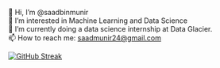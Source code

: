 👋 Hi, I’m @saadbinmunir <br />
👀 I’m interested in Machine Learning and Data Science <br />
🌱 I’m currently doing a data science internship at Data Glacier.<br />
📫 How to reach me: saadmunir24@gmail.com<br />




[![GitHub Streak](https://github-readme-streak-stats.herokuapp.com/?user=saadbinmunir)](https://git.io/streak-stats)
